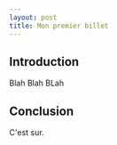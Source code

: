 ```yaml
---
layout: post
title: Mon premier billet
---
```


## Introduction

Blah Blah BLah

## Conclusion

C'est sur.
